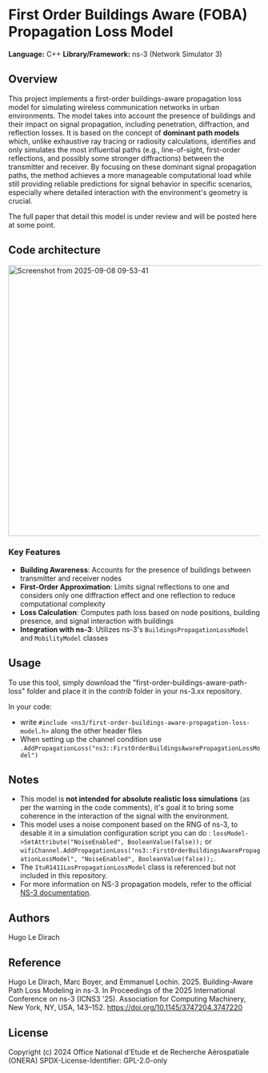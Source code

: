 # First Order Buildings Aware (FOBA) Propagation Loss Model

**Language:** C++
**Library/Framework:** ns-3 (Network Simulator 3)

## Overview
This project implements a first-order buildings-aware propagation loss model for simulating wireless communication networks in urban environments. The model takes into account the presence of buildings and their impact on signal propagation, including penetration, diffraction, and reflection losses.
It is based on the concept of **dominant path models** which, unlike exhaustive ray tracing or radiosity calculations, identifies and only simulates the most influential paths (e.g., line-of-sight, first-order reflections, and possibly some stronger diffractions) between the transmitter and receiver. By focusing on these dominant signal propagation paths, the method achieves a more manageable computational load while still providing reliable predictions for signal behavior in specific scenarios, especially where detailed interaction with the environment's geometry is crucial.

The full paper that detail this model is under review and will be posted here at some point.


## Code architecture
<img width="1589" height="540" alt="Screenshot from 2025-09-08 09-53-41" src="https://github.com/user-attachments/assets/0ef5bb30-59b2-4382-9324-a6a66e4bc5ce" />

### Key Features

* **Building Awareness**: Accounts for the presence of buildings between transmitter and receiver nodes
* **First-Order Approximation**: Limits signal reflections to one and considers only one diffraction effect and one reflection to reduce computational complexity
* **Loss Calculation**: Computes path loss based on node positions, building presence, and signal interaction with buildings
* **Integration with ns-3**: Utilizes ns-3's `BuildingsPropagationLossModel` and `MobilityModel` classes

## Usage

To use this tool, simply download the "first-order-buildings-aware-path-loss" folder and place it in the _contrib_ folder in your ns-3.xx repository.

In your code:
* write `#include <ns3/first-order-buildings-aware-propagation-loss-model.h>` along the other header files
* When setting up the channel condition use `.AddPropagationLoss("ns3::FirstOrderBuildingsAwarePropagationLossModel")`

## Notes

* This model is **not intended for absolute realistic loss simulations** (as per the warning in the code comments), it's goal it to bring some coherence in the interaction of the signal with the environment.
* This model uses a noise component based on the RNG of ns-3, to desable it in a simulation configuration script you can do : `lossModel->SetAttribute("NoiseEnabled", BooleanValue(false));` or `wifiChannel.AddPropagationLoss("ns3::FirstOrderBuildingsAwarePropagationLossModel", "NoiseEnabled", BooleanValue(false));`.
* The `ItuR1411LosPropagationLossModel` class is referenced but not included in this repository.
* For more information on NS-3 propagation models, refer to the official [NS-3 documentation](https://www.nsnam.org/docs/).

## Authors

Hugo Le Dirach 

## Reference

Hugo Le Dirach, Marc Boyer, and Emmanuel Lochin. 2025. Building-Aware Path Loss Modeling in ns-3. In Proceedings of the 2025 International Conference on ns-3 (ICNS3 '25). Association for Computing Machinery, New York, NY, USA, 143–152. https://doi.org/10.1145/3747204.3747220

## License
Copyright (c) 2024 Office National d'Etude et de Recherche Aérospatiale (ONERA)
SPDX-License-Identifier: GPL-2.0-only
